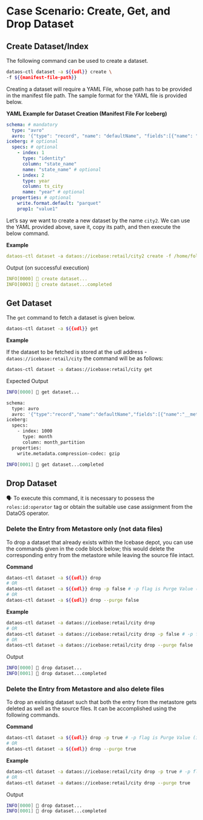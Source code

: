 # Case Scenario: Create, Get, and Drop Dataset

## Create Dataset/Index

The following command can be used to create a dataset.

```bash
dataos-ctl dataset -a ${{udl}} create \
-f ${{manifest-file-path}}
```

Creating a dataset will require a YAML File, whose path has to be provided in the manifest file path. The sample format for the YAML file is provided below.

**YAML Example for Dataset Creation (Manifest File For Iceberg)**

```yaml
schema: # mandatory
  type: "avro"
  avro: '{"type": "record", "name": "defaultName", "fields":[{"name": "__metadata", "type" :{"type": "map", "values": "string", "key-id":10, "value-id":11}, "field-id":1},{"name": "city_id", "type" :[ "null", "string"], "default":null, "field-id":2},{"name": "zip_code", "type" :[ "null", "int"], "default":null, "field-id":3},{"name": "city_name", "type" :[ "null", "string"], "default":null, "field-id":4},{"name": "county_name", "type" :[ "null", "string"], "default":null, "field-id":5},{"name": "state_code", "type" :[ "null", "string"], "default":null, "field-id":6},{"name": "state_name", "type" :[ "null", "string"], "default":null, "field-id":7},{"name": "version", "type": "string", "field-id":8},{"name": "ts_city", "type" :{"type": "long", "logicalType": "timestamp-micros", "adjust-to-utc":true}, "field-id":9}]}'
iceberg: # optional
  specs: # optional
    - index: 1
      type: "identity"
      column: "state_name"
      name: "state_name" # optional
    - index: 2
      type: year
      column: ts_city
      name: "year" # optional
  properties: # optional
    write.format.default: "parquet"
    prop1: "value1"
```

Let’s say we want to create a new dataset by the name `city2`. We can use the YAML provided above, save it, copy its path, and then execute the below command.

**Example**

```yaml
dataos-ctl dataset -a dataos://icebase:retail/city2 create -f /home/folder/new.yml
```

Output (on successful execution)

```yaml
INFO[0000] 📂 create dataset...                          
INFO[0003] 📂 create dataset...completed
```

## Get Dataset

The `get` command to fetch a dataset is given below.

```bash
dataos-ctl dataset -a ${{udl}} get
```
**Example**

If the dataset to be fetched is stored at the udl address - `dataos://icebase:retail/city` the command will be as follows:

```bash
dataos-ctl dataset -a dataos://icebase:retail/city get
```

Expected Output

```bash
INFO[0000] 📂 get dataset...                             

schema:
  type: avro
  avro: '{"type":"record","name":"defaultName","fields":[{"name":"__metadata","type":{"type":"map","values":"string","key-id":10,"value-id":11},"field-id":1},{"name":"city_id","type":["null","string"],"default":null,"field-id":2},{"name":"zip_code","type":["null","long"],"default":null,"field-id":3},{"name":"city_name","type":["null","string"],"default":null,"field-id":4},{"name":"county_name","type":["null","string"],"default":null,"field-id":5},{"name":"state_code","type":["null","string"],"default":null,"field-id":6},{"name":"state_name","type":["null","string"],"default":null,"field-id":7},{"name":"version","type":"string","field-id":8},{"name":"ts_city","type":{"type":"long","logicalType":"timestamp-micros","adjust-to-utc":true},"field-id":9},{"name":"random","type":["null","string"],"default":null,"field-id":25}]}'
iceberg:
  specs:
    - index: 1000
      type: month
      column: month_partition
  properties:
    write.metadata.compression-codec: gzip

INFO[0001] 📂 get dataset...completed
```

## Drop Dataset

<aside class=callout>
🗣 To execute this command, it is necessary to possess the <code>roles:id:operator</code> tag or obtain the suitable use case assignment from the DataOS operator.

</aside>

### **Delete the Entry from Metastore only (not data files)**

To drop a dataset that already exists within the Icebase depot, you can use the commands given in the code block below; this would delete the corresponding entry from the metastore while leaving the source file intact.

**Command**

```bash
dataos-ctl dataset -a ${{udl}} drop
# OR
dataos-ctl dataset -a ${{udl}} drop -p false # -p flag is Purge Value (its by default: false)
# OR
dataos-ctl dataset -a ${{udl}} drop --purge false
```

**Example**


```bash
dataos-ctl dataset -a dataos://icebase:retail/city drop
# OR
dataos-ctl dataset -a dataos://icebase:retail/city drop -p false # -p flag is Purge Value (its by default: false)
# OR
dataos-ctl dataset -a dataos://icebase:retail/city drop --purge false
```

Output

```bash
INFO[0000] 📂 drop dataset...                            
INFO[0001] 📂 drop dataset...completed
```

### **Delete the Entry from Metastore and also delete files**

To drop an existing dataset such that both the entry from the metastore gets deleted as well as the source files. It can be accomplished using the following commands.

**Command**

```bash
dataos-ctl dataset -a ${{udl}} drop -p true # -p flag is Purge Value (its by default: false)
# OR
dataos-ctl dataset -a ${{udl}} drop --purge true
```

**Example**

```bash
dataos-ctl dataset -a dataos://icebase:retail/city drop -p true # -p flag is Purge Value (its by default: false)
# OR
dataos-ctl dataset -a dataos://icebase:retail/city drop --purge true
```

Output

```bash
INFO[0000] 📂 drop dataset...                            
INFO[0001] 📂 drop dataset...completed
```